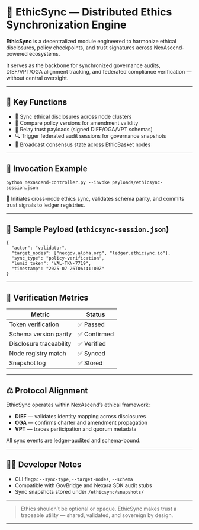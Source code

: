 # 🔄 EthicSync — Distributed Ethics Synchronization Engine

**EthicSync** is a decentralized module engineered to harmonize ethical disclosures, policy checkpoints, and trust signatures across NexAscend-powered ecosystems.

It serves as the backbone for synchronized governance audits, DIEF/VPT/OGA alignment tracking, and federated compliance verification — without central oversight.

---

## 🧩 Key Functions

- 📜 Sync ethical disclosures across node clusters
- 🧮 Compare policy versions for amendment validity
- 📂 Relay trust payloads (signed DIEF/OGA/VPT schemas)
- 🔍 Trigger federated audit sessions for governance snapshots
- 📡 Broadcast consensus state across EthicBasket nodes

---

## 🧪 Invocation Example

```
python nexascend-controller.py --invoke payloads/ethicsync-session.json
```

🔐 Initiates cross-node ethics sync, validates schema parity, and commits trust signals to ledger registries.

---

## 🧬 Sample Payload (`ethicsync-session.json`)

```
{
  "actor": "validator",
  "target_nodes": ["nexgov.alpha.org", "ledger.ethicsync.io"],
  "sync_type": "policy-verification",
  "lumid_token": "VAL-TKN-7719",
  "timestamp": "2025-07-26T06:41:00Z"
}
```

---

## 🔎 Verification Metrics

| Metric                   | Status   |
|--------------------------|----------|
| Token verification       | ✅ Passed |
| Schema version parity    | ✅ Confirmed |
| Disclosure traceability  | ✅ Verified |
| Node registry match      | ✅ Synced |
| Snapshot log             | ✅ Stored |

---

## ⚖️ Protocol Alignment

EthicSync operates within NexAscend’s ethical framework:

- **DIEF** — validates identity mapping across disclosures
- **OGA** — confirms charter and amendment propagation
- **VPT** — traces participation and quorum metadata

All sync events are ledger-audited and schema-bound.

---

## 🧑‍💻 Developer Notes

- CLI flags: `--sync-type`, `--target-nodes`, `--schema`
- Compatible with GovBridge and Nexara SDK audit stubs
- Sync snapshots stored under `/ethicsync/snapshots/`

---

> Ethics shouldn’t be optional or opaque. EthicSync makes trust a traceable utility — shared, validated, and sovereign by design.


---
